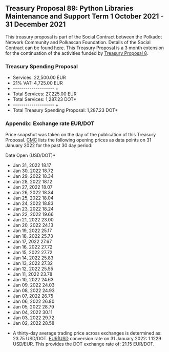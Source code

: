 ## Treasury Proposal 89: Python Libraries Maintenance and Support Term 1 October 2021 - 31 December 2021
This treasury proposal is part of the Social Contract between the Polkadot Network Community and Polkascan Foundation.
Details of the Social Contract can be found [here](https://github.com/polkascan/social-contract/blob/master/polkadot/social-contract-002.md).
This Treasury Proposal is a 3 month extension for the continuation of the activities funded by [Treasury Proposal 8](https://github.com/polkascan/social-contract/blob/master/polkadot/treasury-proposal-008.md).

### Treasury Spending Proposal
- Services: 22,500.00 EUR
- 21% VAT: 4,725.00 EUR
- -------------------- +
- Total Services: 27,225.00 EUR
- Total Services: 1,287.23 DOT*
- -------------------- +
- Total Treasury Spending Proposal: 1,287.23 DOT*

### Appendix: Exchange rate EUR/DOT
Price snapshot was taken on the day of the publication of this Treasury Proposal. [CMC](https://coinmarketcap.com/currencies/polkadot-new/historical-data/) lists the following opening prices as data points on 31 January 2022 for the past 30 day period: 

Date	Open (USD/DOT)*
- Jan 31, 2022	18.17
- Jan 30, 2022	18.72
- Jan 29, 2022	18.34
- Jan 28, 2022	18.12
- Jan 27, 2022	18.07
- Jan 26, 2022	18.34
- Jan 25, 2022	18.04
- Jan 24, 2022	18.83
- Jan 23, 2022	18.24
- Jan 22, 2022	19.66
- Jan 21, 2022	23.00
- Jan 20, 2022	24.13
- Jan 19, 2022	25.17
- Jan 18, 2022	25.73
- Jan 17, 2022	27.67
- Jan 16, 2022	27.72
- Jan 15, 2022	27.72
- Jan 14, 2022	25.83
- Jan 13, 2022	27.32
- Jan 12, 2022	25.55
- Jan 11, 2022	23.78
- Jan 10, 2022	24.63
- Jan 09, 2022	24.03
- Jan 08, 2022	24.93
- Jan 07, 2022	26.75
- Jan 06, 2022	26.80
- Jan 05, 2022	28.79
- Jan 04, 2022	30.11
- Jan 03, 2022	29.72
- Jan 02, 2022	28.58

* A thirty-day average trading price across exchanges is determined as: 23.75 USD/DOT. [EUR|USD](https://www.exchangerates.org.uk/EUR-USD-16_02_2021-exchange-rate-history.html) conversion rate on 31 January 2022: 1.1229 USD/EUR. This provides the DOT exchange rate of: 21.15 EUR/DOT.

